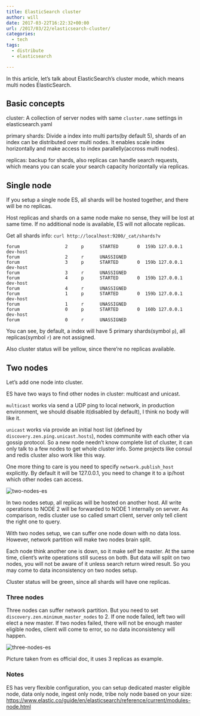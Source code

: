 ```yaml
---
title: ElasticSearch cluster
author: will
date: 2017-03-22T16:22:32+00:00
url: /2017/03/22/elasticsearch-cluster/
categories:
  - tech
tags:
  - distribute
  - elasticsearch

---
```

In this article, let&#8217;s talk about ElasticSearch&#8217;s cluster mode, which means multi nodes ElasticSearch.

## Basic concepts

cluster: A collection of server nodes with same `cluster.name` settings in elasticsearch.yaml

primary shards: Divide a index into multi parts(by default 5), shards of an index can be distributed over multi nodes. It enables scale index horizontally and make access to index parallelly(accross multi nodes).

replicas: backup for shards, also replicas can handle search requests, which means you can scale your search capacity horizontally via replicas.

<!--more-->

## Single node

If you setup a single node ES, all shards will be hosted together, and there will be no replicas.

Host replicas and shards on a same node make no sense, they will be lost at same time. If no additional node is available, ES will not allocate replicas.

Get all shards info: `curl http://localhost:9200/_cat/shards?v`

    forum                 2     p      STARTED       0  159b 127.0.0.1 dev-host
    forum                 2     r      UNASSIGNED
    forum                 3     p      STARTED       0  159b 127.0.0.1 dev-host
    forum                 3     r      UNASSIGNED
    forum                 4     p      STARTED       0  159b 127.0.0.1 dev-host
    forum                 4     r      UNASSIGNED
    forum                 1     p      STARTED       0  159b 127.0.0.1 dev-host
    forum                 1     r      UNASSIGNED
    forum                 0     p      STARTED       0  160b 127.0.0.1 dev-host
    forum                 0     r      UNASSIGNED
    

You can see, by default, a index will have 5 primary shards(symbol `p`), all replicas(symbol `r`) are not assigned.

Also cluster status will be yellow, since there&#8217;re no replicas available.

## Two nodes

Let&#8217;s add one node into cluster.

ES have two ways to find other nodes in cluster: multicast and unicast.

`multicast` works via send a UDP ping to local network, in production environment, we should disable it(disabled by default), I think no body will like it.

`unicast` works via provide an initial host list (defined by `discovery.zen.ping.unicast.hosts`), nodes communite with each other via gossip protocol. So a new node needn&#8217;t know complete list of cluster, it can only talk to a few nodes to get whole cluster info. Some projects like consul and redis cluster also work like this way.

One more thing to care is you need to specify `network.publish_host` explicitly. By default it will be 127.0.0.1, you need to change it to a ip/host which other nodes can access.

![two-nodes-es][1]

In two nodes setup, all replicas will be hosted on another host. All write operations to NODE 2 will be forwarded to NODE 1 internally on server. As comparison, redis cluster use so called smart client, server only tell client the right one to query.

With two nodes setup, we can suffer one node down with no data loss. However, network partition will make two nodes brain split.

Each node think another one is down, so it make self be master. At the same time, client&#8217;s write operations still sucess on both. But data will split on two nodes, you will not be aware of it unless search return wired result. So you may come to data inconsistency on two nodes setup.

Cluster status will be green, since all shards will have one replicas.

### Three nodes

Three nodes can suffer network partition. But you need to set `discovery.zen.minimum_master_nodes` to 2. If one node failed, left two will elect a new master. If two nodes failed, there will not be enough master eligible nodes, client will come to error, so no data inconsistency will happen.

![three-nodes-es][2]

Picture taken from es official doc, it uses 3 replicas as example.

### Notes

ES has very flexible configuration, you can setup dedicated master eligible node, data only node, ingest only node, tribe noly node based on your size: https://www.elastic.co/guide/en/elasticsearch/reference/current/modules-node.html

 [1]: http://blog.monsterxx03.com/wp-content/uploads/2017/05/two-nodes.png
 [2]: https://blog.monsterxx03.com/wp-content/uploads/2017/05/three-nodes.png
